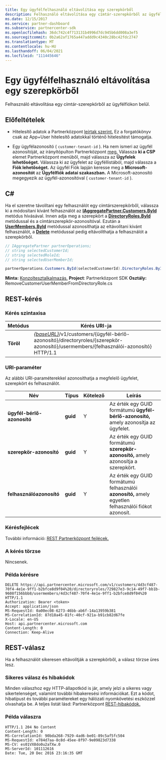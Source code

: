 ```yaml
---
title: Egy ügyfélfelhasználó eltávolítása egy szerepkörből
description: Felhasználó eltávolítása egy címtár-szerepkörből az ügyfélfiókon belül.
ms.date: 12/15/2017
ms.service: partner-dashboard
ms.subservice: partnercenter-sdk
ms.openlocfilehash: 36dc742c4f713131b4996d7dc945b6dd008a3ef5
ms.sourcegitcommit: 0b2a62af1765a447addd9c4340c28bc42fdc2747
ms.translationtype: MT
ms.contentlocale: hu-HU
ms.lasthandoff: 06/04/2021
ms.locfileid: "111445646"
---
```

# <a name="remove-a-customer-user-from-a-role"></a>Egy ügyfélfelhasználó eltávolítása egy szerepkörből

Felhasználó eltávolítása egy címtár-szerepkörből az ügyfélfiókon belül.

## <a name="prerequisites"></a>Előfeltételek

- Hitelesítő adatok a Partnerközpont [leírtak szerint.](partner-center-authentication.md) Ez a forgatókönyv csak az App+User hitelesítő adatokkal történő hitelesítést támogatja.

- Egy ügyfélazonosító ( `customer-tenant-id` ). Ha nem ismeri az ügyfél azonosítóját, az irányítópulton Partnerközpont [meg.](https://partner.microsoft.com/dashboard) Válassza **ki a CSP** elemet Partnerközpont menüből, majd válassza az **Ügyfelek lehetőséget.** Válassza ki az ügyfelet az ügyféllistából, majd válassza a **Fiók lehetőséget.** Az ügyfél Fiók lapján keresse meg a **Microsoft-azonosítót** az **Ügyfélfiók adatai szakaszban.** A Microsoft-azonosító megegyezik az ügyfél-azonosítóval ( `customer-tenant-id` ).

## <a name="c"></a>C\#

Ha el szeretne távolítani egy felhasználót egy címtárszerepkörből, válassza ki a módosítani kívánt felhasználót az [**IAggregatePartner.Customers.ById**](/dotnet/api/microsoft.store.partnercenter.customers.icustomercollection.byid) metódus hívásával. Innen adja meg a szerepkört a [**DirectoryRoles.ById**](/dotnet/api/microsoft.store.partnercenter.customerdirectoryroles.idirectoryrolecollection.byid) metódussal és a címtárszerepkör-azonosítóval. Ezután a [**UserMembers.ById**](/dotnet/api/microsoft.store.partnercenter.customerdirectoryroles.iusermembercollection.byid) metódussal azonosíthatja az eltávolítani kívánt felhasználót, a [**Delete**](/dotnet/api/microsoft.store.partnercenter.customerdirectoryroles.iusermember.delete) metódussal pedig eltávolíthatja a felhasználót a szerepkörből.

``` csharp
// IAggregatePartner partnerOperations;
// string selectedCustomerId;
// string selectedRoleId;
// string selectedUserMemberId;

partnerOperations.Customers.ById(selectedCustomerId).DirectoryRoles.ById(selectedRoleId).UserMembers.ById(selectedUserMemberId).Delete();
```

**Minta:** [Konzoltesztalkalmazás.](console-test-app.md) **Project**: Partnerközpont SDK **Osztály:** RemoveCustomerUserMemberFromDirectoryRole.cs

## <a name="rest-request"></a>REST-kérés

### <a name="request-syntax"></a>Kérés szintaxisa

| Metódus     | Kérés URI-ja                                                                                                                           |
|------------|---------------------------------------------------------------------------------------------------------------------------------------|
| **Töröl** | [*{baseURL}*](partner-center-rest-urls.md)/v1/customers/{ügyfél-bérlő-azonosító}/directoryroles/{szerepkör-azonosító}/usermembers/{felhasználói-azonosító} HTTP/1.1 |

### <a name="uri-parameter"></a>URI-paraméter

Az alábbi URI-paraméterekkel azonosíthatja a megfelelő ügyfelet, szerepkört és felhasználót.

| Név                   | Típus     | Kötelező | Leírás                                                                        |
|------------------------|----------|----------|------------------------------------------------------------------------------------|
| **ügyfél-bérlő-azonosító** | **guid** | Y        | Az érték egy GUID formátumú **ügyfél-bérlő-azonosító,** amely azonosítja az ügyfelet. |
| **szerepkör-azonosító**            | **guid** | Y        | Az érték egy GUID formátumú **szerepkör-azonosító,** amely azonosítja a szerepkört.                |
| **felhasználóazonosító**            | **guid** | Y        | Az érték egy GUID formátumú felhasználói **azonosító,** amely egyetlen felhasználói fiókot azonosít.   |

### <a name="request-headers"></a>Kérésfejlécek

További információ: [REST Partnerközpont fejlécek.](headers.md)

### <a name="request-body"></a>A kérés törzse

Nincsenek.

### <a name="request-example"></a>Példa kérésre

```http
DELETE https://api.partnercenter.microsoft.com/v1/customers/4d3cf487-70f4-4e1e-9ff1-b2bfce8d9f04%20/directoryroles/729827e3-9c14-49f7-bb1b-9608f156bbb8/usermembers/4d3cf487-70f4-4e1e-9ff1-b2bfce8d9f04%20 HTTP/1.1
Authorization: Bearer <token>
Accept: application/json
MS-RequestId: 0a00ec08-6273-46bb-ab6f-14a13959b381
MS-CorrelationId: 87d18a45-81fc-40cf-921a-b91cb82d67fe
X-Locale: en-US
Host: api.partnercenter.microsoft.com
Content-Length: 0
Connection: Keep-Alive
```

## <a name="rest-response"></a>REST-válasz

Ha a felhasználót sikeresen eltávolítják a szerepkörből, a válasz törzse üres lesz.

### <a name="response-success-and-error-codes"></a>Sikeres válasz és hibakódok

Minden válaszhoz egy HTTP-állapotkód is jár, amely jelzi a sikeres vagy sikertelenséget, valamint további hibakeresési információkat. Ezt a kódot, hibatípust és további paramétereket egy hálózati nyomkövetési eszközzel olvashatja be. A teljes listát lásd: Partnerközpont [REST-hibakódok.](error-codes.md)

### <a name="response-example"></a>Példa válaszra

```http
HTTP/1.1 204 No Content
Content-Length: 0
MS-CorrelationId: 90bda268-7929-4ad6-be01-89c5af5fc504
MS-RequestId: e784d7aa-8c8d-45ee-8f97-9e09823d7338
MS-CV: es01VX8do0u2aTXw.0
MS-ServerId: 101112616
Date: Tue, 20 Dec 2016 23:16:35 GMT
```
